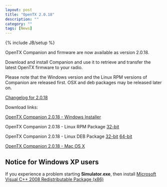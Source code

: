 ```yaml
---
layout: post
title: "OpenTX 2.0.18"
description: ""
category: ""
tags: [News]
---
```

{% include JB/setup %}

OpenTX Companion and firmware are now available as version 2.0.18.
 
Download and install Companion and use it to retrieve and transfer the latest OpenTX firmware to your radio.

Please note that the Windows version and the Linux RPM versions of Companion are released first. OSX and deb packages may be released later on.

[Changelog for 2.0.18](https://github.com/opentx/opentx/releases/tag/2.0.18)

Download links:

[OpenTX Companion 2.0.18 - Windows Installer](http://downloads.open-tx.org/2.0/companion/companionInstall_2.0.18.exe)

OpenTX Companion 2.0.18 - Linux RPM Package [32-bit](http://downloads.open-tx.org/2.0/companion/companion-2.0.18-i686.rpm)

OpenTX Companion 2.0.18 - Linux DEB Package [32-bit](http://downloads.open-tx.org/2.0/companion/companion_2.0.18_i386.deb) [64-bit](http://downloads.open-tx.org/2.0/companion/companion_2.0.18_amd64.deb)

[OpenTX Companion 2.0.18 - Mac OS X](http://downloads.open-tx.org/2.0/companion/companion-macosx-2.0.18.dmg) 

## Notice for Windows XP users
If you experience a problem starting **Simulator.exe**, then install [Microsoft Visual C++ 2008 Redistributable Package (x86)](http://www.microsoft.com/en-us/download/details.aspx?id=29)
